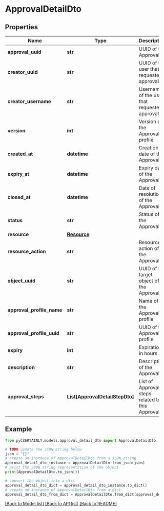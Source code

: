 # ApprovalDetailDto


## Properties

Name | Type | Description | Notes
------------ | ------------- | ------------- | -------------
**approval_uuid** | **str** | UUID of the Approval | 
**creator_uuid** | **str** | UUID of the user that requested approval | 
**creator_username** | **str** | Username of the user that requested approval | [optional] 
**version** | **int** | Version of the Approval profile | 
**created_at** | **datetime** | Creation date of the Approval | 
**expiry_at** | **datetime** | Expiry date of the Approval | 
**closed_at** | **datetime** | Date of resolution of the Approval | [optional] 
**status** | **str** | Status of the Approval | 
**resource** | [**Resource**](Resource.md) |  | 
**resource_action** | **str** | Resource action of the Approval | 
**object_uuid** | **str** | UUID of the target object of the Approval | 
**approval_profile_name** | **str** | Name of the Approval profile | 
**approval_profile_uuid** | **str** | UUID of the Approval profile | 
**expiry** | **int** | Expiration in hours | 
**description** | **str** | Description of the Approval | [optional] 
**approval_steps** | [**List[ApprovalDetailStepDto]**](ApprovalDetailStepDto.md) | List of Approval steps related to this Approval | 

## Example

```python
from pyCZERTAINLY.models.approval_detail_dto import ApprovalDetailDto

# TODO update the JSON string below
json = "{}"
# create an instance of ApprovalDetailDto from a JSON string
approval_detail_dto_instance = ApprovalDetailDto.from_json(json)
# print the JSON string representation of the object
print(ApprovalDetailDto.to_json())

# convert the object into a dict
approval_detail_dto_dict = approval_detail_dto_instance.to_dict()
# create an instance of ApprovalDetailDto from a dict
approval_detail_dto_from_dict = ApprovalDetailDto.from_dict(approval_detail_dto_dict)
```
[[Back to Model list]](../README.md#documentation-for-models) [[Back to API list]](../README.md#documentation-for-api-endpoints) [[Back to README]](../README.md)


